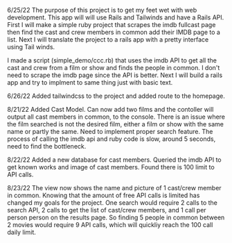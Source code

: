 6/25/22
The purpose of this project is to get my feet wet with web development. This app will will use Rails and Tailwinds and have a Rails API. First I will make a simple ruby project that scrapes the imdb fullcast page then find the cast and crew members in common add their IMDB page to a list. Next I will translate the project to a rails app with a pretty interface using Tail winds.

I made a script (simple_demo/ccc.rb) that uses the imdb API to get all the cast and crew from a film or show and finds the people in common. I don't need to scrape the imdb page since the API is better. Next I will build a rails app and try to implment to same thing just with basic text.

6/26/22
Added tailwindcss to the project and added route to the homepage.

8/21/22
Added Cast Model. Can now add two films and the contoller will output all cast members in common, to the console. There is an issue where the film searched is not the desired film, either a film or show with the same name or partly the same. Need to implement proper search feature. The process of calling the imdb api and ruby code is slow, around 5 seconds, need to find the bottleneck. 

8/22/22
Added a new database for cast members. Queried the imdb API to get known works and image of cast members. Found there is 100 limit to API calls. 

8/23/22
The view now shows the name and picture of 1 cast/crew member in common. Knowing that the amount of free API calls is limited has changed my goals for the project. One search would require 2 calls to the search API, 2 calls to get the list of cast/crew members, and 1 call per person person on the results page. So finding 5 people in common between 2 movies would require 9 API calls, which will quickliy reach the 100 call daily limit.
